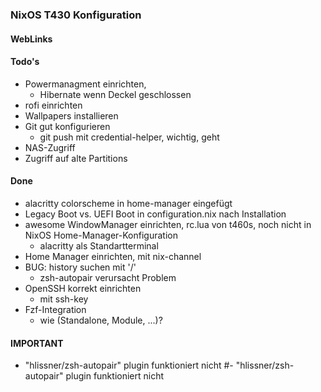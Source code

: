 ### NixOS T430 Konfiguration

#### WebLinks

#### Todo's
- Powermanagment einrichten,
  - Hibernate wenn Deckel geschlossen
- rofi einrichten
- Wallpapers installieren
- Git gut konfigurieren
  - git push mit credential-helper, wichtig, geht
- NAS-Zugriff
- Zugriff auf alte Partitions

#### Done
- alacritty colorscheme in home-manager eingefügt
- Legacy Boot vs. UEFI Boot in configuration.nix nach Installation
- awesome WindowManager einrichten, rc.lua von t460s, noch nicht in
  NixOS Home-Manager-Konfiguration
  - alacritty als Standartterminal
- Home Manager einrichten, mit nix-channel
- BUG: history suchen mit '/'
  - zsh-autopair verursacht Problem
- OpenSSH korrekt einrichten
  - mit ssh-key
- Fzf-Integration
  - wie (Standalone, Module, ...)?

#### IMPORTANT
- "hlissner/zsh-autopair" plugin funktioniert nicht
#- "hlissner/zsh-autopair" plugin funktioniert nicht
